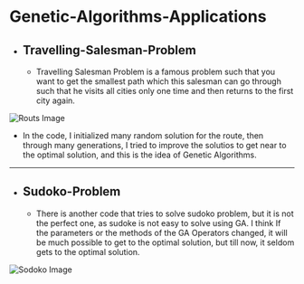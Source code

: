 # Genetic-Algorithms-Applications
* ## Travelling-Salesman-Problem
  - Travelling Salesman Problem is a famous problem such that you want to get
 the smallest path which this salesman can go through such that he visits
 all cities only one time and then returns to the first city again.

![Routs Image](https://media.springernature.com/lw685/springer-static/image/chp%3A10.1007%2F978-3-030-20787-8_17/MediaObjects/484862_1_En_17_Fig1_HTML.png)

   - In the code, I initialized many random solution for the route, then through
  many generations, I tried to improve the solutios to get near to the optimal solution,
  and this is the idea of Genetic Algorithms.

---

* ## Sudoko-Problem
  - There is another code that tries to solve sudoko problem, but it is not
  the perfect one, as sudoke is not easy to solve using GA. I think If the
  parameters or the methods of the GA Operators changed, it will be much possible
  to get to the optimal solution, but till now, it seldom gets to the optimal solution.

![Sodoko Image](https://miro.medium.com/v2/resize:fit:612/1*-Tycok5Hf5PXRv-QrJXpKA.jpeg)
